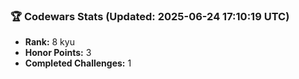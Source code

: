 ### 🏆 Codewars Stats (Updated: 2025-06-24 17:10:19 UTC)

- **Rank:** 8 kyu
- **Honor Points:** 3
- **Completed Challenges:** 1
